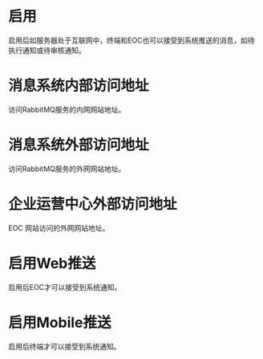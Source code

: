 # 启用
启用后如服务器处于互联网中，终端和EOC也可以接受到系统推送的消息，如待执行通知或待审核通知。
# 消息系统内部访问地址
访问RabbitMQ服务的内网网站地址。
# 消息系统外部访问地址  
访问RabbitMQ服务的外网网站地址。
# 企业运营中心外部访问地址
EOC 网站访问的外网网站地址。
# 启用Web推送 
启用后EOC才可以接受到系统通知。
# 启用Mobile推送
启用后终端才可以接受到系统通知。